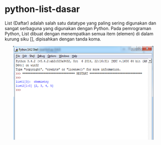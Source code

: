 # python-list-dasar

List (Daftar) adalah salah satu datatype yang paling sering digunakan dan sangat serbaguna yang digunakan dengan Python.
Pada pemrograman Python, List dibuat dengan menempatkan semua item (elemen) di dalam kurung siku [], dipisahkan dengan tanda koma.

<p align="center">
<img src="https://github.com/sasmitoh/python-list-dasar/blob/master/list.png" width="450" height="300" />
</p>
